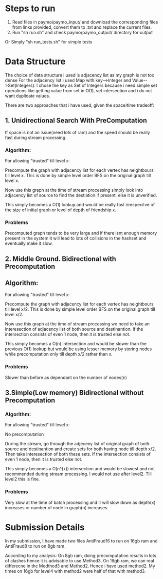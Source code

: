 # Steps to run
1. Read files in paymo/paymo_input/ and download the corresponding files from links provided, convert them to .txt and replace the current files.
2. Run "sh run.sh" and check paymo/paymo_output/ directory for output

Or Simply "sh run_tests.sh" for simple tests

# Data Structure
The choice of data structure i used is adjacency list as my graph is not too dense
For the adjacency list i used Map with key-->Integer and Value-->Set(Integers).
I chose the key as Set of Integers because i need simple set operations like getting value from set in O(1), set intersection and i do not want duplicate values.

There are two approaches that i have used, given the space/time tradeoff:

## 1. Unidirectional Search With PreComputation
If space is not an issue(need lots of ram) and the speed should be really fast during stream processing:
### Algorithm:
For allowing "trusted" till level x:

Precompute the graph with adjacency list for each vertex has neightbours till level x. This is done by simple level order BFS on the original graph till level x.

Now use this graph at the time of stream processing simply look into adjacency list of source to find the destiation if present, else it is unverified.

This simply becomes a O(1) lookup and would be really fast irrespecitve of the size of initial graph or level of depth of friendship x.

### Problems
Precomputed graph tends to be very large and if there isnt enough memory present in the system it will lead to lots of collisions in the hashset and eventually make it slow.


## 2. Middle Ground. Bidirectional with Precomputation
## Algorithm:

For allowing "trusted" till level x:

Precompute the graph with adjacency list for each vertex has neightbours till level x/2. This is done by simple level order BFS on the original graph till level x/2.

Now use this graph at the time of stream processing we need to take an interesection of adjacency list of both source and destinantion. If the intersection consists of even 1 node, then it is trusted else not.

This simply becomes a O(n) intersection and would be slower than the previous O(1) lookup but would be using lesser memory by storing nodes while precomputation only till depth x/2 rather than x.

### Problems
Slower than before as dependant on the number of nodes(n)

## 3.Simple(Low memory) Bidirectional without Precomputation
### Algorithm:

For allowing "trusted" till level x:

No precomputation

During the stream, go through the adjeceny list of original graph of both source and destinantion and create sets for both having node till depth x/2. Then take interesection of both these sets. If the intersection consists of even 1 node, then it is trusted else not.

This simply becomes a O(n^(x)) intersection and would be slowest and not recommended during stream processing.
I would not use after level2. Till level2 this is fine.

### Problems
Very slow at the time of batch processing and it will slow down as depth(x) increases or number of node in graph(n) increases.


# Submission Details
In my submission, I have made two files AntiFraud16 to run on 16gb ram and AntiFraud8 to run on 8gb ram.

According to my analysis:
On 8gb ram, doing precomputation results in lots of clashes hence it is advisable to use Method3.
On 16gb ram, we can real differecne in the Medthod3 and Method2. Hence i have used method2.
My times on 16gb for level4 with method2 were half of that with method3.





